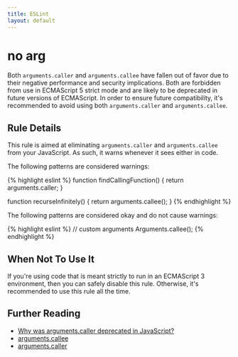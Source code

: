 ```yaml
---
title: ESLint
layout: default
---
```

# no arg

Both `arguments.caller` and `arguments.callee` have fallen out of favor due to their negative performance and security implications. Both are forbidden from use in ECMAScript 5 strict mode and are likely to be deprecated in future versions of ECMAScript. In order to ensure future compatibility, it's recommended to avoid using both `arguments.caller` and `arguments.callee`.

## Rule Details

This rule is aimed at eliminating `arguments.caller` and `arguments.callee` from your JavaScript. As such, it warns whenever it sees either in code.

The following patterns are considered warnings:

{% highlight eslint %}
function findCallingFunction() {
    return arguments.caller;
}

function recurseInfinitely() {
    return arguments.callee();
}
{% endhighlight %}

The following patterns are considered okay and do not cause warnings:

{% highlight eslint %}
// custom arguments
Arguments.callee();
{% endhighlight %}

## When Not To Use It

If you're using code that is meant strictly to run in an ECMAScript 3 environment, then you can safely disable this rule. Otherwise, it's recommended to use this rule all the time.

## Further Reading

* [Why was arguments.caller deprecated in JavaScript?](http://stackoverflow.com/questions/103598/why-was-the-arguments-callee-caller-property-deprecated-in-javascript)
* [arguments.callee](https://developer.mozilla.org/en-US/docs/Web/JavaScript/Reference/Functions_and_function_scope/arguments/callee)
* [arguments.caller](https://developer.mozilla.org/en-US/docs/Web/JavaScript/Reference/Functions_and_function_scope/arguments/caller)
